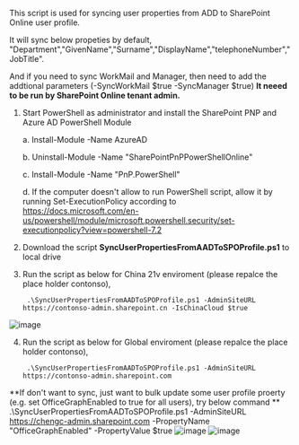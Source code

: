  This script is used for syncing user properties from ADD to SharePoint Online user profile.
 
 It will sync below propeties by default,
	"Department","GivenName","Surname","DisplayName","telephoneNumber","JobTitle".

And if you need to sync WorkMail and Manager, then need to add the addtional parameters (-SyncWorkMail $true -SyncManager $true)
**It neeed to be run by SharePoint Online tenant admin.**


1. Start PowerShell as administrator and install the SharePoint PNP and Azure AD PowerShell Module

	a. Install-Module -Name AzureAD
	
	b. Uninstall-Module -Name "SharePointPnPPowerShellOnline"
	
	c. Install-Module -Name "PnP.PowerShell"
	
	d. If the computer doesn't allow to run PowerShell script, allow it by running Set-ExecutionPolicy according to https://docs.microsoft.com/en-us/powershell/module/microsoft.powershell.security/set-executionpolicy?view=powershell-7.2

2. Download the script **SyncUserPropertiesFromAADToSPOProfile.ps1** to local drive

3. Run the script as below for China 21v enviroment (please repalce the place holder contonso), 

		.\SyncUserPropertiesFromAADToSPOProfile.ps1 -AdminSiteURL https://contonso-admin.sharepoint.cn -IsChinaCloud $true
![image](https://user-images.githubusercontent.com/21354416/167838200-e946942d-2306-48d8-8c98-80a9d665384f.png)

		
4. Run the script as below for Global enviroment (please repalce the place holder contonso), 

		.\SyncUserPropertiesFromAADToSPOProfile.ps1 -AdminSiteURL https://contonso-admin.sharepoint.com  


**If don't want to sync, just want to bulk update some user profile proerty (e.g. set OfficeGraphEnabled to true for all users), try below command **
.\SyncUserPropertiesFromAADToSPOProfile.ps1 -AdminSiteURL https://chengc-admin.sharepoint.com -PropertyName "OfficeGraphEnabled" -PropertyValue $true
![image](https://user-images.githubusercontent.com/21354416/170006748-8db3a84c-3e8b-4859-bdf8-f9edc3850f7b.png)
![image](https://user-images.githubusercontent.com/21354416/170006873-407ceabf-fd58-489a-acd7-83063ef1a3b1.png)




